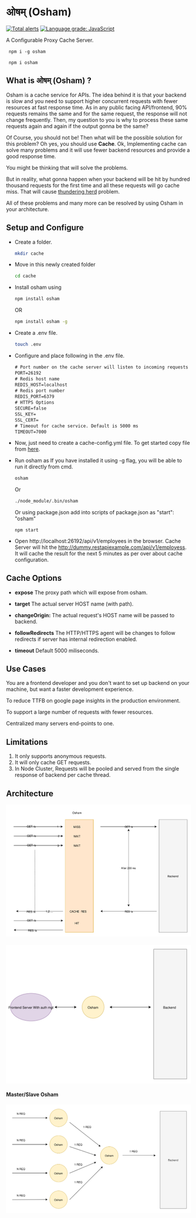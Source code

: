 # ओषम् (Osham)

[![Total alerts](https://img.shields.io/lgtm/alerts/g/ajaysinghj8/osham.svg?logo=lgtm&logoWidth=18)](https://lgtm.com/projects/g/ajaysinghj8/osham/alerts/)
[![Language grade: JavaScript](https://img.shields.io/lgtm/grade/javascript/g/ajaysinghj8/osham.svg?logo=lgtm&logoWidth=18)](https://lgtm.com/projects/g/ajaysinghj8/osham/context:javascript)

A Configurable Proxy Cache Server.

```
 npm i -g osham
```

```
 npm i osham
```

## What is ओषम् (Osham) ?

Osham is a cache service for APIs. The idea behind it is that your backend is slow and you need to support higher concurrent requests with fewer resources at fast response time.
As in any public facing API/frontend, 90% requests remains the same and for the same request, the response will not change frequently. Then, my question to you is why to process these same requests again and again if the output gonna be the same?

Of Course, you should not be! Then what will be the possible solution for this problem? Oh yes, you should use **Cache**.
Ok, Implementing cache can solve many problems and it will use fewer backend resources and provide a good response time.

You might be thinking that will solve the problems.

But in reality, what gonna happen when your backend will be hit by hundred thousand requests for the first time and all these requests will go cache miss. That will cause [thundering herd](https://en.wikipedia.org/wiki/Thundering_herd_problem) problem.

All of these problems and many more can be resolved by using Osham in your architecture.

## Setup and Configure

- Create a folder.
  ```sh
  mkdir cache
  ```

* Move in this newly created folder
  ```sh
  cd cache
  ```

- Install osham using

  ```sh
  npm install osham
  ```

  OR

  ```sh
  npm install osham -g
  ```

- Create a .env file.

  ```sh
  touch .env
  ```

- Configure and place following in the .env file.

  ```
  # Port number on the cache server will listen to incoming requests
  PORT=26192
  # Redis host name
  REDIS_HOST=localhost
  # Redis port number
  REDIS_PORT=6379
  # HTTPS Options
  SECURE=false
  SSL_KEY=
  SSL_CERT=
  # Timeout for cache service. Default is 5000 ms
  TIMEOUT=7000
  ```

- Now, just need to create a cache-config.yml file. To get started copy file from [here](https://raw.githubusercontent.com/ajaysinghj8/osham/master/cache-config.example.yml).

- Run osham as
  If you have installed it using -g flag, you will be able to run it directly from cmd.

  ```sh
  osham
  ```

  Or

  ```sh
  ./node_module/.bin/osham
  ```

  Or using package.json
  add into scripts of package.json as
  "start": "osham"

  ```
  npm start
  ```

- Open http://localhost:26192/api/v1/employees in the browser.
  Cache Server will hit the http://dummy.restapiexample.com/api/v1/employess.
  It will cache the result for the next 5 minutes as per over about cache configuration.

## Cache Options

- **expose** The proxy path which will expose from osham.

- **target** The actual server HOST name (with path).
- **changeOrigin:** The actual request's HOST name will be passed to backend.
- **followRedirects** The HTTP/HTTPS agent will be changes to follow redirects if server has internal redirection enabled.
- **timeout** Default 5000 miliseconds.

## Use Cases

You are a frontend developer and you don't want to set up backend on your machine, but want a faster development experience.

To reduce TTFB on google page insights in the production environment.

To support a large number of requests with fewer resources.

Centralized many servers end-points to one.

## Limitations

1. It only supports anonymous requests.
2. It will only cache GET requests.
3. In Node Cluster, Requests will be pooled and served from the single response of backend per cache thread.

## Architecture

![Osham Archtecture](./public/Arch.svg)

####

![Osham Auth Arch](./public/SimpleArch.svg)

#### Master/Slave Osham

![Osham master slave](./public/MasterSlaveOsham.svg)
